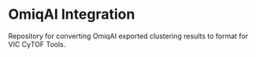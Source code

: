 # OmiqAI Integration
Repository for converting OmiqAI exported clustering results to format for VIC CyTOF Tools.

